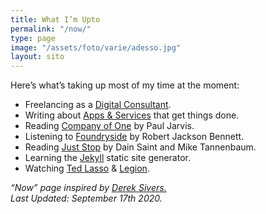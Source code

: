 ```yaml
---
title: What I’m Upto
permalink: "/now/"
type: page
image: "/assets/foto/varie/adesso.jpg"
layout: sito
---
```


Here’s what’s taking up most of my time at the moment:

- Freelancing as a [Digital Consultant][1].
- Writing about [Apps & Services][2] that get things done.
- Reading [Company of One][3] by Paul Jarvis.
- Listening to [Foundryside][4] by Robert Jackson Bennett.
- Reading [Just Stop][5] by Dain Saint and Mike Tannenbaum.
- Learning the [Jekyll][6] static site generator.
- Watching [Ted Lasso][7] & [Legion][8].


*“Now” page inspired by [Derek Sivers.][0]*
<br>
*Last Updated: September 17th 2020.*

[0]: https://sivers.org/nowff
[1]: /studio/
[2]: /articles/
[3]: https://ofone.co
[4]: https://www.goodreads.com/book/show/37173847-foundryside
[5]: https://readjuststop.com
[6]: https://jekyllrb.com
[7]: https://tv.apple.com/us/show/ted-lasso/umc.cmc.vtoh0mn0xn7t3c643xqonfzy
[8]: https://www.imdb.com/title/tt5114356/

